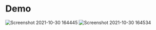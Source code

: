 # Demo
![Screenshot 2021-10-30 164445](https://user-images.githubusercontent.com/87964976/139528134-0ceb0cf2-d110-4efe-aee4-be8050a9cfb0.png)
![Screenshot 2021-10-30 164534](https://user-images.githubusercontent.com/87964976/139528137-2edc5a67-c756-4298-81c9-a1b50e5f9133.png)
